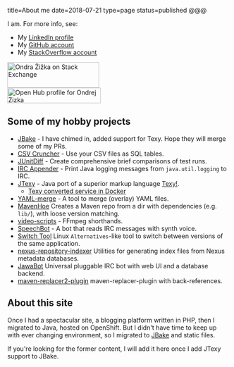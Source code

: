 title=About me
date=2018-07-21
type=page
status=published
@@@

I am. For more info, see:

* My [LinkedIn profile](https://www.linkedin.com/in/ondrazizka/)
* My [GitHub account](https://github.com/OndraZizka/)
* My [StackOverflow account](https://stackexchange.com/users/49078)

<a href="https://stackexchange.com/users/49078"><img src="https://stackexchange.com/users/flair/49078.png" alt="Ondra Žižka on Stack Exchange" title="Ondra Žižka on Stack Exchange" width="208" height="58"></a><br><a target="_blank" href="https://www.openhub.net/accounts/pekarna?ref=sample"><img alt="Open Hub profile for Ondrej Zizka" src="https://www.openhub.net/accounts/pekarna/widgets/account_detailed?format=gif&amp;ref=sample" width="212" height="35" border="0"></a>

## Some of my hobby projects

  * [JBake](http://jbake.org/) - I have chimed in, added support for Texy. Hope they will merge some of my PRs.
  * [CSV Cruncher](https://github.com/OndraZizka/csv-cruncher) - Use your CSV files as SQL tables.
  * [JUnitDiff](https://github.com/OndraZizka/junitdiff) - Create comprehensive brief comparisons of test runs.
  * [IRC Appender](https://github.com/OndraZizka/irc-appender) - Print Java logging messages from `java.util.logging` to IRC.
  * [JTexy](https://github.com/OndraZizka/JTexy) - Java port of a superior markup language [Texy!](http://texy.info/).
    * [Texy converted service in Docker](https://hub.docker.com/r/ondrazizka/texy-service/tags/)
  * [YAML-merge](https://github.com/OndraZizka/yaml-merge) - A tool to merge (overlay) YAML files.
  * [MavenHoe](https://github.com/OndraZizka/MavenHoe) Creates a Maven repo from a dir with dependencies (e.g. `lib/`), with loose version matching.
  * [video-scripts](https://github.com/OndraZizka/video-scripts) - FFmpeg shorthands.
  * [SpeechBot](https://github.com/OndraZizka/SpeechBot) - A bot that reads IRC messages with synth voice.
  * [Switch Tool](https://github.com/OndraZizka/switch-tool) Linux `Alternatives`-like tool to switch between versions of the same application.
  * [nexus-repository-indexer](https://github.com/OndraZizka/nexus-repository-indexer) Utilities for generating index files from Nexus metadata databases.
  * [JawaBot](https://github.com/OndraZizka/jawabot) Universal pluggable IRC bot with web UI and a database backend.
  * [maven-replacer2-plugin](https://github.com/OndraZizka/maven-replacer2-plugin) maven-replacer-plugin with back-references.


## About this site

Once I had a spectacular site, a blogging platform written in PHP, then I migrated to Java, hosted on OpenShift.
But I didn't have time to keep up with ever changing environment, so I migrated to [JBake](https://jbake.org) and static files.

If you're looking for the former content, I will add it here once I add JTexy support to JBake.
